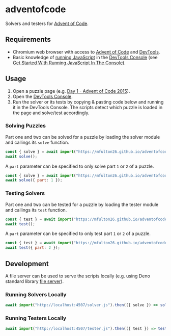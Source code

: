 # adventofcode

Solvers and testers for [Advent of Code](https://adventofcode.com/).

## Requirements

- Chromium web browser with access to [Advent of Code](https://adventofcode.com) and [DevTools](https://devtools.chrome.com).
- Basic knowledge of [running JavaScript](https://devtools.chrome.com/console#javascript) in the [DevTools Console](https://devtools.chrome.com/console) (see [Get Started With Running JavaScript In The Console](https://devtools.chrome.com/console/javascript)).

## Usage

1. Open a puzzle page (e.g. [Day 1 - Advent of Code 2015](https://adventofcode.com/2015/day/1)).
2. Open the [DevTools Console](https://devtools.chrome.com/console).
3. Run the solver or its tests by copying & pasting code below and running it in the DevTools Console. The scripts detect which puzzle is loaded in the page and solve/test accordingly.

### Solving Puzzles

Part one and two can be solved for a puzzle by loading the solver module and callings its `solve` function.

```js
const { solve } = await import("https://mfulton26.github.io/adventofcode/solver.js");
await solve();
```

A `part` parameter can be specified to only solve part `1` or `2` of a puzzle.

```js
const { solve } = await import("https://mfulton26.github.io/adventofcode/solver.js");
await solve({ part: 1 });
```

### Testing Solvers

Part one and two can be tested for a puzzle by loading the tester module and callings its `test` function.

```js
const { test } = await import("https://mfulton26.github.io/adventofcode/tester.js");
await test();
```

A `part` parameter can be specified to only test part `1` or `2` of a puzzle.

```js
const { test } = await import("https://mfulton26.github.io/adventofcode/tester.js");
await test({ part: 2 });
```

## Development

A file server can be used to serve the scripts locally (e.g. using Deno standard library [file server](https://deno.land/manual/examples/file_server#using-the-codestdhttpcode-file-server)).

### Running Solvers Locally

```js
await import("http://localhost:4507/solver.js").then(({ solve }) => solve());
```

### Running Testers Locally

```js
await import("http://localhost:4507/tester.js").then(({ test }) => test());
```
